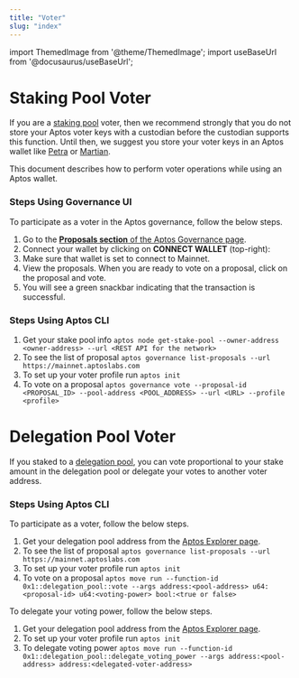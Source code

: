 ```yaml
---
title: "Voter"
slug: "index"
---
```


import ThemedImage from '@theme/ThemedImage';
import useBaseUrl from '@docusaurus/useBaseUrl';

# Staking Pool Voter 

If you are a [staking pool](../../../concepts/staking.md) voter, then we recommend strongly that you do not store your Aptos voter keys with a custodian before the custodian supports this function. Until then, we suggest you store your voter keys in an Aptos wallet like [Petra](https://petra.app/) or [Martian](https://martianwallet.xyz/).

This document describes how to perform voter operations while using an Aptos wallet. 

### Steps Using Governance UI

To participate as a voter in the Aptos governance, follow the below steps. 

1. Go to the [**Proposals section** of the Aptos Governance page](https://governance.aptosfoundation.org/).
2. Connect your wallet by clicking on **CONNECT WALLET** (top-right):
3. Make sure that wallet is set to connect to Mainnet.
4. View the proposals. When you are ready to vote on a proposal, click on the proposal and vote.
5. You will see a green snackbar indicating that the transaction is successful.

### Steps Using Aptos CLI

1. Get your stake pool info `aptos node get-stake-pool --owner-address <owner-address> --url <REST API for the network>`
2. To see the list of proposal `aptos governance list-proposals --url https://mainnet.aptoslabs.com`
3. To set up your voter profile run `aptos init`
4. To vote on a proposal `aptos governance vote --proposal-id <PROPOSAL_ID> --pool-address <POOL_ADDRESS> --url <URL> --profile <profile>`

# Delegation Pool Voter

If you staked to a [delegation pool](../../../concepts/delegated-staking.md), you can vote proportional to your stake amount in the delegation pool or delegate your votes to another voter address.

### Steps Using Aptos CLI 

To participate as a voter, follow the below steps.

1. Get your delegation pool address from the [Aptos Explorer page](https://explorer.aptoslabs.com/validators/delegation?network=mainnet).
2. To see the list of proposal `aptos governance list-proposals --url https://mainnet.aptoslabs.com`
3. To set up your voter profile run `aptos init`
4. To vote on a proposal `aptos move run --function-id 0x1::delegation_pool::vote --args address:<pool-address> u64:<proposal-id> u64:<voting-power> bool:<true or false>`

To delegate your voting power, follow the below steps.

1. Get your delegation pool address from the [Aptos Explorer page](https://explorer.aptoslabs.com/validators/delegation?network=mainnet).
2. To set up your voter profile run `aptos init`
3. To delegate voting power `aptos move run --function-id 0x1::delegation_pool::delegate_voting_power --args address:<pool-address> address:<delegated-voter-address>`
